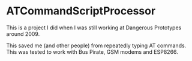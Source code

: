 # ATCommandScriptProcessor

This is a project I did when I was still working at Dangerous Prototypes around 2009.

This saved me (and other people) from repeatedly typing AT commands. This was tested to work with Bus Pirate, GSM modems and ESP8266.

